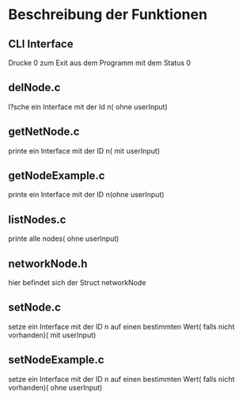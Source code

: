 # Beschreibung der Funktionen
## CLI Interface
Drucke 0 zum Exit aus dem Programm mit dem Status 0
## delNode.c
l?sche ein Interface mit der Id n( ohne userInput)
## getNetNode.c
printe ein Interface mit der ID n( mit userInput)
## getNodeExample.c
printe ein Interface mit der ID n(ohne userInput)
## listNodes.c
printe alle nodes( ohne userInput)
## networkNode.h
hier befindet sich der Struct networkNode
## setNode.c
setze ein Interface mit der ID n auf einen bestimmten Wert( falls nicht vorhanden)( mit userInput)
## setNodeExample.c
setze ein Interface mit der ID n auf einen bestimmten Wert( falls nicht vorhanden)( ohne userInput)

